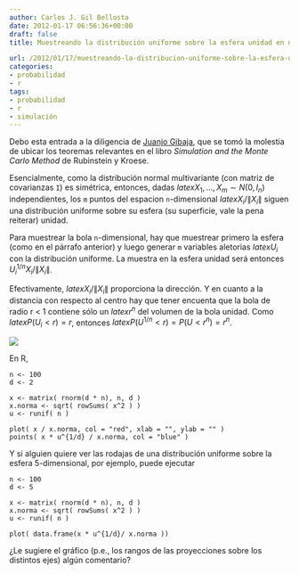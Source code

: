 ```yaml
---
author: Carlos J. Gil Bellosta
date: 2012-01-17 06:56:36+00:00
draft: false
title: Muestreando la distribución uniforme sobre la esfera unidad en n dimensiones

url: /2012/01/17/muestreando-la-distribucion-uniforme-sobre-la-esfera-unidad-en-n-dimensiones/
categories:
- probabilidad
- r
tags:
- probabilidad
- r
- simulación
---
```


Debo esta entrada a la diligencia de [Juanjo Gibaja](http://jjgibaja.net/), que se tomó la molestia de ubicar los teoremas relevantes en el libro _Simulation and the Monte Carlo Method_ de Rubinstein y Kroese.

Esencialmente, como la distribución normal multivariante (con matriz de covarianzas `I`) es simétrica, entonces, dadas $latex X_1,\dots, X_m \sim N( 0, I_n )$ independientes, los `m` puntos del espacion `n`-dimensional $latex X_i/\| X_i \|$ siguen una distribución uniforme sobre su esfera (su superficie, vale la pena reiterar) unidad.

Para muestrear la bola `n`-dimensional, hay que muestrear primero la esfera (como en el párrafo anterior) y luego generar `m` variables aletorias $latex U_i$ con la distribución uniforme. La muestra en la esfera unidad será entonces $U_i^{1/n} X_i/\| X_i \|$.

Efectivamente, $latex X_i/\| X_i \|$ proporciona la dirección. Y en cuanto a la distancia con respecto al centro hay que tener encuenta que la bola de radio r < 1 contiene sólo un $latex r^n$ del volumen de la bola unidad. Como $latex P( U_i < r ) = r$, entonces $latex P( U^{1/n} < r ) = P( U < r^n ) = r^n$.



[![](/wp-uploads/2012/01/muestra_uniforme_esfera.png)
](/wp-uploads/2012/01/muestra_uniforme_esfera.png)



En R,









    n <- 100
    d <- 2

    x <- matrix( rnorm(d * n), n, d )
    x.norma <- sqrt( rowSums( x^2 ) )
    u <- runif( n )

    plot( x / x.norma, col = "red", xlab = "", ylab = "" )
    points( x * u^{1/d} / x.norma, col = "blue" )









Y si alguien quiere ver las rodajas de una distribución uniforme sobre la esfera 5-dimensional, por ejemplo, puede ejecutar



    n <- 100
    d <- 5

    x <- matrix( rnorm(d * n), n, d )
    x.norma <- sqrt( rowSums( x^2 ) )
    u <- runif( n )

    plot( data.frame(x * u^{1/d}/ x.norma ))



¿Le sugiere el gráfico (p.e., los rangos de las proyecciones sobre los distintos ejes) algún comentario?
